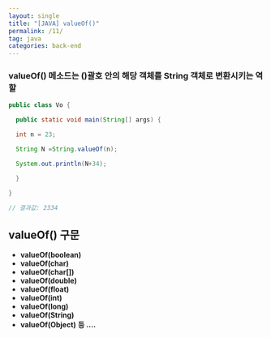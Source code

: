 ```yaml
---
layout: single
title: "[JAVA] valueOf()"
permalink: /11/
tag: java
categories: back-end
---
```



### valueOf() 메소드는 ()괄호 안의 해당 객체를 String 객체로 변환시키는 역할

```java
public class Vo {

  public static void main(String[] args) {

  int n = 23;  

  String N =String.valueOf(n);  

  System.out.println(N+34);

  }

} 

// 결과값: 2334
```

## valueOf() 구문

- **valueOf(boolean)**
- **valueOf(char)**
- **valueOf(char[])**
- **valueOf(double)**
- **valueOf(float)**
- **valueOf(int)**
- **valueOf(long)**
- **valueOf(String)**
- **valueOf(Object)**
**등 ….**

